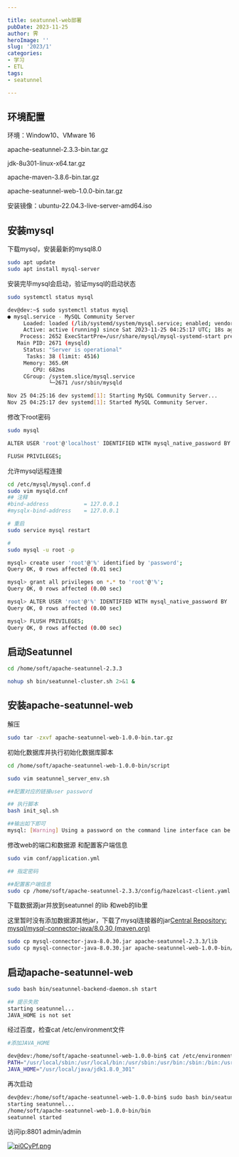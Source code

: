 ```yaml
---

title: seatunnel-web部署
pubDate: 2023-11-25
author: 霁
heroImage: ''
slug: '2023/1'
categories:
- 学习
- ETL
tags:
- seatunnel

---
```


## 环境配置

环境：Window10、VMware 16

apache-seatunnel-2.3.3-bin.tar.gz

jdk-8u301-linux-x64.tar.gz

apache-maven-3.8.6-bin.tar.gz

apache-seatunnel-web-1.0.0-bin.tar.gz

安装镜像：ubuntu-22.04.3-live-server-amd64.iso



## 安装mysql

下载mysql，安装最新的mysql8.0

```bash
sudo apt update
sudo apt install mysql-server
```

安装完毕mysql会启动，验证mysql的启动状态

```bash
sudo systemctl status mysql
```

```bash
dev@dev:~$ sudo systemctl status mysql
● mysql.service - MySQL Community Server
     Loaded: loaded (/lib/systemd/system/mysql.service; enabled; vendor preset: enabled)
     Active: active (running) since Sat 2023-11-25 04:25:17 UTC; 18s ago
    Process: 2652 ExecStartPre=/usr/share/mysql/mysql-systemd-start pre (code=exited, status=0/SUCCESS)
   Main PID: 2671 (mysqld)
     Status: "Server is operational"
      Tasks: 38 (limit: 4516)
     Memory: 365.6M
        CPU: 682ms
     CGroup: /system.slice/mysql.service
             └─2671 /usr/sbin/mysqld

Nov 25 04:25:16 dev systemd[1]: Starting MySQL Community Server...
Nov 25 04:25:17 dev systemd[1]: Started MySQL Community Server.
```

修改下root密码

```bash
sudo mysql

ALTER USER 'root'@'localhost' IDENTIFIED WITH mysql_native_password BY 'password';

FLUSH PRIVILEGES;
```

允许mysql远程连接

```bash
cd /etc/mysql/mysql.conf.d
sudo vim mysqld.cnf
## 注释
#bind-address           = 127.0.0.1
#mysqlx-bind-address    = 127.0.0.1

# 重启
sudo service mysql restart

#
sudo mysql -u root -p

mysql> create user 'root'@'%' identified by 'password';
Query OK, 0 rows affected (0.01 sec)

mysql> grant all privileges on *.* to 'root'@'%';
Query OK, 0 rows affected (0.00 sec)

mysql> ALTER USER 'root'@'%' IDENTIFIED WITH mysql_native_password BY 'password';
Query OK, 0 rows affected (0.00 sec)

mysql> FLUSH PRIVILEGES;
Query OK, 0 rows affected (0.00 sec)
```



## 启动Seatunnel

```bash
cd /home/soft/apache-seatunnel-2.3.3

nohup sh bin/seatunnel-cluster.sh 2>&1 &
```



## 安装apache-seatunnel-web

解压

```bash
sudo tar -zxvf apache-seatunnel-web-1.0.0-bin.tar.gz
```

初始化数据库并执行初始化数据库脚本

```bash
cd /home/soft/apache-seatunnel-web-1.0.0-bin/script

sudo vim seatunnel_server_env.sh

##配置对应的链接user password

## 执行脚本
bash init_sql.sh

##输出如下即可
mysql: [Warning] Using a password on the command line interface can be insecure.
```

修改web的端口和数据源 和配置客户端信息

```bash
sudo vim conf/application.yml 

## 指定密码

##配置客户端信息
sudo cp /home/soft/apache-seatunnel-2.3.3/config/hazelcast-client.yaml  ./conf/
```

下载数据源jar并放到seatunnel 的lib 和web的lib里

这里暂时没有添加数据源其他jar，下载了mysql连接器的jar[Central Repository: mysql/mysql-connector-java/8.0.30 (maven.org)](https://repo1.maven.org/maven2/mysql/mysql-connector-java/8.0.30/)

```bash
sudo cp mysql-connector-java-8.0.30.jar apache-seatunnel-2.3.3/lib
sudo cp mysql-connector-java-8.0.30.jar apache-seatunnel-web-1.0.0-bin/libs/
```

## 启动apache-seatunnel-web

```bash
sudo bash bin/seatunnel-backend-daemon.sh start

## 提示失败
starting seatunnel...
JAVA_HOME is not set
```

经过百度，检查cat /etc/environment文件

```bash
#添加JAVA_HOME

dev@dev:/home/soft/apache-seatunnel-web-1.0.0-bin$ cat /etc/environment
PATH="/usr/local/sbin:/usr/local/bin:/usr/sbin:/usr/bin:/sbin:/bin:/usr/games:/usr/local/games:/snap/bin"
JAVA_HOME="/usr/local/java/jdk1.8.0_301"
```

再次启动

```bash
dev@dev:/home/soft/apache-seatunnel-web-1.0.0-bin$ sudo bash bin/seatunnel-backend-daemon.sh start
starting seatunnel...
/home/soft/apache-seatunnel-web-1.0.0-bin/bin
seatunnel started
```

访问ip:8801 admin/admin

[![pi0CyPf.png](https://z1.ax1x.com/2023/11/25/pi0CyPf.png)](https://imgse.com/i/pi0CyPf)